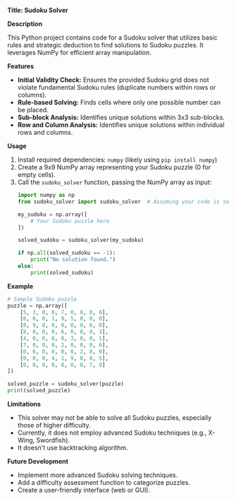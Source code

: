 **Title: Sudoku Solver**

**Description**

This Python project contains code for a Sudoku solver that utilizes basic rules and strategic deduction to find solutions to Sudoku puzzles. 
It leverages NumPy for efficient array manipulation.

**Features**

* **Initial Validity Check:** Ensures the provided Sudoku grid does not violate fundamental Sudoku rules (duplicate numbers within rows or columns).
* **Rule-based Solving:** Finds cells where only one possible number can be placed.
* **Sub-block Analysis:** Identifies unique solutions within 3x3 sub-blocks.
* **Row and Column Analysis:** Identifies unique solutions within individual rows and columns.

**Usage**

1. Install required dependencies: `numpy` (likely using `pip install numpy`)
2. Create a 9x9 NumPy array representing your Sudoku puzzle (0 for empty cells).
3. Call the `sudoku_solver` function, passing the NumPy array as input:
   ```python
   import numpy as np
   from sudoku_solver import sudoku_solver  # Assuming your code is saved as sudoku_solver.py

   my_sudoku = np.array([
       # Your Sudoku puzzle here
   ])

   solved_sudoku = sudoku_solver(my_sudoku) 

   if np.all(solved_sudoku == -1):
       print("No solution found.")
   else:
       print(solved_sudoku) 
   ```

**Example**
```python
# Sample Sudoku puzzle 
puzzle = np.array([
    [5, 3, 0, 0, 7, 0, 0, 0, 0],
    [6, 0, 0, 1, 9, 5, 0, 0, 0],
    [0, 9, 8, 0, 0, 0, 0, 6, 0],
    [8, 0, 0, 0, 6, 0, 0, 0, 3],
    [4, 0, 0, 8, 0, 3, 0, 0, 1],
    [7, 0, 0, 0, 2, 0, 0, 0, 6],
    [0, 6, 0, 0, 0, 0, 2, 8, 0],
    [0, 0, 0, 4, 1, 9, 0, 0, 5],
    [0, 0, 0, 0, 8, 0, 0, 7, 9]
])

solved_puzzle = sudoku_solver(puzzle)
print(solved_puzzle)
```

**Limitations**

* This solver may not be able to solve all Sudoku puzzles, especially those of higher difficulty.
* Currently, it does not employ advanced Sudoku techniques (e.g., X-Wing, Swordfish).
* It doesn't use backtracking algorithm.

**Future Development**

* Implement more advanced Sudoku solving techniques.
* Add a difficulty assessment function to categorize puzzles.
* Create a user-friendly interface (web or GUI). 
